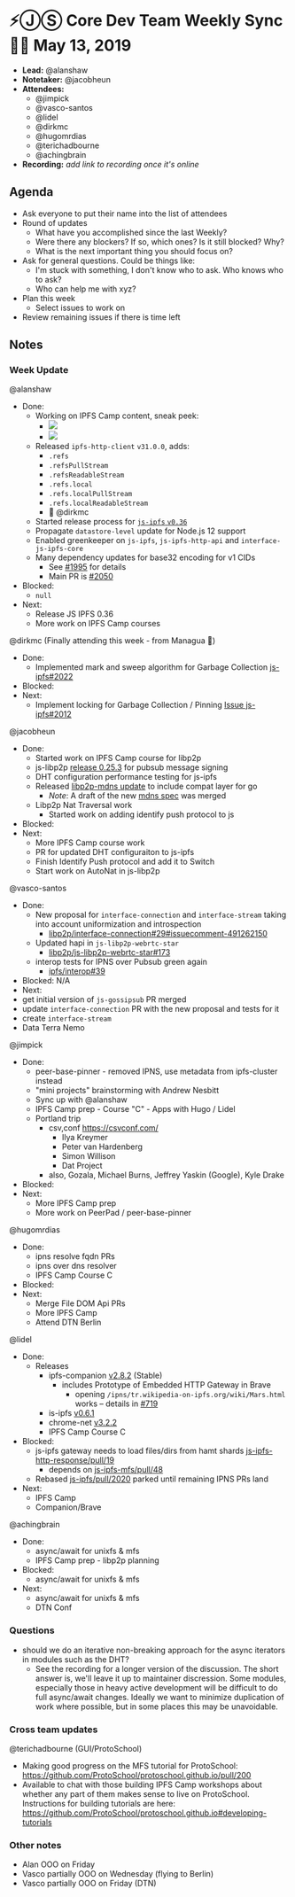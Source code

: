 # ⚡️ⒿⓈ Core Dev Team Weekly Sync 🙌🏽 May 13, 2019

- **Lead:** @alanshaw
- **Notetaker:** @jacobheun
- **Attendees:**
  - @jimpick
  - @vasco-santos
  - @lidel
  - @dirkmc
  - @hugomrdias
  - @terichadbourne
  - @achingbrain
- **Recording:** _add link to recording once it's online_

## Agenda

- Ask everyone to put their name into the list of attendees
- Round of updates
  - What have you accomplished since the last Weekly?
  - Were there any blockers? If so, which ones? Is it still blocked? Why?
  - What is the next important thing you should focus on?
- Ask for general questions. Could be things like:
  - I'm stuck with something, I don't know who to ask. Who knows who to ask?
  - Who can help me with xyz?
- Plan this week
  - Select issues to work on
- Review remaining issues if there is time left

## Notes

### Week Update

@alanshaw
- Done:
    - Working on IPFS Camp content, sneak peek:
        - <img style="max-width:100%" src="https://user-images.githubusercontent.com/152863/57448181-aacca800-7250-11e9-8c88-77f9297c90b1.png">
        - <img style="max-width:100%" src="https://user-images.githubusercontent.com/152863/57448184-abfdd500-7250-11e9-8ada-d598d3091ce7.png">
    - Released `ipfs-http-client` `v31.0.0`, adds:
        - `.refs`
        - `.refsPullStream`
        - `.refsReadableStream`
        - `.refs.local`
        - `.refs.localPullStream`
        - `.refs.localReadableStream`
        - 👏 @dirkmc
    - Started release process for [`js-ipfs` `v0.36`](https://github.com/ipfs/js-ipfs/issues/2024)
    - Propagate `datastore-level` update for Node.js 12 support
    - Enabled greenkeeper on `js-ipfs`, `js-ipfs-http-api` and `interface-js-ipfs-core`
    - Many dependency updates for base32 encoding for v1 CIDs
        - See [#1995](https://github.com/ipfs/js-ipfs/issues/1995) for details
        - Main PR is [#2050](https://github.com/ipfs/js-ipfs/pull/2050)
- Blocked:
    - `null`
- Next:
    - Release JS IPFS 0.36
    - More work on IPFS Camp courses

@dirkmc (Finally attending this week - from Managua 🌴)
- Done:
  - Implemented mark and sweep algorithm for Garbage Collection [js-ipfs#2022](https://github.com/ipfs/js-ipfs/pull/2022)
- Blocked:
- Next:
  - Implement locking for Garbage Collection / Pinning [Issue js-ipfs#2012](https://github.com/ipfs/js-ipfs/issues/2012)

@jacobheun
- Done:
  - Started work on IPFS Camp course for libp2p
  - js-libp2p [release 0.25.3](https://github.com/libp2p/js-libp2p/releases/tag/v0.25.3) for pubsub message signing
  - DHT configuration performance testing for js-ipfs
  - Released [libp2p-mdns update](https://github.com/libp2p/js-libp2p-mdns/releases/tag/v0.12.3) to include compat layer for go
    - _Note_: A draft of the new [mdns spec](https://github.com/libp2p/specs/blob/master/discovery/mdns.md) was merged
  - Libp2p Nat Traversal work
    - Started work on adding identify push protocol to js
- Blocked:
- Next:
  - More IPFS Camp course work
  - PR for updated DHT configuraiton to js-ipfs
  - Finish Identify Push protocol and add it to Switch
  - Start work on AutoNat in js-libp2p

@vasco-santos
- Done:
  - New proposal for `interface-connection` and `interface-stream` taking into account uniformization and introspection
    - [libp2p/interface-connection#29#issuecomment-491262150](https://github.com/libp2p/interface-connection/pull/29#issuecomment-491262150)
  - Updated hapi in `js-libp2p-webrtc-star`
    - [libp2p/js-libp2p-webrtc-star#173](https://github.com/libp2p/js-libp2p-webrtc-star/pull/173)
  - interop tests for IPNS over Pubsub green again
    - [ipfs/interop#39](https://github.com/ipfs/interop/pull/39)
- Blocked: N/A
- Next:
 - get initial version of `js-gossipsub` PR merged 
 - update `interface-connection` PR with the new proposal and tests for it
 - create `interface-stream`
 - Data Terra Nemo

@jimpick
- Done:
   - peer-base-pinner - removed IPNS, use metadata from ipfs-cluster instead
   - "mini projects" brainstorming with Andrew Nesbitt
   - Sync up with @alanshaw
   - IPFS Camp prep - Course "C" - Apps with Hugo / Lidel
   - Portland trip
     - csv,conf https://csvconf.com/
       - Ilya Kreymer
       - Peter van Hardenberg
       - Simon Willison
       - Dat Project
     - also, Gozala, Michael Burns, Jeffrey Yaskin (Google), Kyle Drake
- Blocked:
- Next:
   - More IPFS Camp prep
   - More work on PeerPad / peer-base-pinner

@hugomrdias
- Done:
  - ipns resolve fqdn PRs
  - ipns over dns resolver
  - IPFS Camp Course C 
- Blocked:
- Next:
  - Merge File DOM Api PRs
  - More IPFS Camp 
  - Attend DTN Berlin

@lidel
- Done:
  - Releases
    - ipfs-companion [v2.8.2](https://github.com/ipfs-shipyard/ipfs-companion/releases/tag/v2.8.2)  (Stable)
      - includes Prototype of Embedded HTTP Gateway in Brave
        - opening `/ipns/tr.wikipedia-on-ipfs.org/wiki/Mars.html` works – details in [#719](https://github.com/ipfs-shipyard/ipfs-companion/pull/719) 
    - is-ipfs  [v0.6.1](https://github.com/ipfs/is-ipfs/releases/tag/v0.6.1)
    - chrome-net [v3.2.2](https://github.com/feross/chrome-net/pull/38)
    - IPFS Camp Course C
- Blocked:
  - js-ipfs gateway needs to load files/dirs from hamt shards  [js-ipfs-http-response/pull/19](https://github.com/ipfs/js-ipfs-http-response/pull/19)
      - depends on [js-ipfs-mfs/pull/48](https://github.com/ipfs/js-ipfs-mfs/pull/48)
  - Rebased [js-ipfs/pull/2020](https://github.com/ipfs/js-ipfs/pull/2020) parked until remaining  IPNS PRs land
- Next:
    - IPFS Camp
    - Companion/Brave

@achingbrain
- Done:
  - async/await for unixfs & mfs
  - IPFS Camp prep - libp2p planning
- Blocked:
  - async/await for unixfs & mfs
- Next:
  - async/await for unixfs & mfs
  - DTN Conf

### Questions

- should we do an iterative non-breaking approach for the async iterators in modules such as the DHT?
  - See the recording for a longer version of the discussion. The short answer is, we'll leave it up to maintainer discression. Some modules, especially those in heavy active development will be difficult to do full async/await changes. Ideally we want to minimize duplication of work where possible, but in some places this may be unavoidable. 

### Cross team updates

@terichadbourne (GUI/ProtoSchool)
- Making good progress on the MFS tutorial for ProtoSchool: https://github.com/ProtoSchool/protoschool.github.io/pull/200
- Available to chat with those building IPFS Camp workshops about whether any part of them makes sense to live on ProtoSchool. Instructions for building tutorials are here: https://github.com/ProtoSchool/protoschool.github.io#developing-tutorials


### Other notes

- Alan OOO on Friday
- Vasco partially OOO on Wednesday (flying to Berlin)
- Vasco partially OOO on Friday (DTN)
